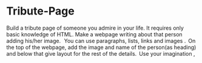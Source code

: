 # Tribute-Page
Build a tribute page of someone you admire in your life.   It requires only basic knowledge of HTML. Make a webpage writing about that person adding his/her image.    You can use paragraphs, lists, links and images .   On the top of the webpage, add the image and name of the person(as heading) and below that give layout for the rest of the details.   Use your imagination ,
